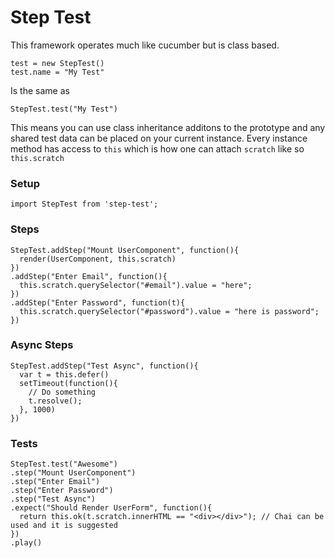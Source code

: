 # Step Test
This framework operates much like cucumber but is class based. 
```
test = new StepTest()
test.name = "My Test"
``` 
Is the same as 
```
StepTest.test("My Test")
```
This means you can use class inheritance additons to the prototype and any shared test data can be placed on your current instance. Every instance method has access to ```this``` which is how one can attach ```scratch``` like so ```this.scratch```

### Setup
```
import StepTest from 'step-test';
```

### Steps
```
StepTest.addStep("Mount UserComponent", function(){
  render(UserComponent, this.scratch)
})
.addStep("Enter Email", function(){
  this.scratch.querySelector("#email").value = "here";
})
.addStep("Enter Password", function(t){
  this.scratch.querySelector("#password").value = "here is password";
})
```
### Async Steps
```
StepTest.addStep("Test Async", function(){
  var t = this.defer()
  setTimeout(function(){
    // Do something
    t.resolve();
  }, 1000)
})
```

### Tests
```
StepTest.test("Awesome")
.step("Mount UserComponent")
.step("Enter Email")
.step("Enter Password")
.step("Test Async")
.expect("Should Render UserForm", function(){
  return this.ok(t.scratch.innerHTML == "<div></div>"); // Chai can be used and it is suggested
})
.play()
```
